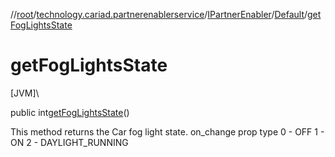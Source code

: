 //[root](../../../../index.md)/[technology.cariad.partnerenablerservice](../../index.md)/[IPartnerEnabler](../index.md)/[Default](index.md)/[getFogLightsState](get-fog-lights-state.md)

# getFogLightsState

[JVM]\

public int[getFogLightsState](get-fog-lights-state.md)()

This method returns the Car fog light state. on_change prop type 0 - OFF 1 - ON 2 - DAYLIGHT_RUNNING
